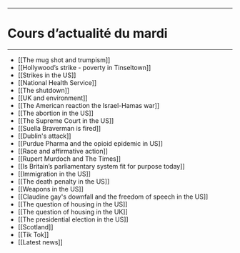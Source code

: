 ***
# Cours d’actualité du mardi
***
- [[The mug shot and trumpism]]
- [[Hollywood’s strike - poverty in Tinseltown]] 
- [[Strikes in the US]] 
- [[National Health Service]] 
- [[The shutdown]] 
- [[UK and environment]]
- [[The American reaction the Israel-Hamas war]] 
- [[The abortion in the US]] 
- [[The Supreme Court in the US]] 
- [[Suella Braverman is fired]] 
- [[Dublin's attack]] 
- [[Purdue Pharma and the opioid epidemic in US]] 
- [[Race and affirmative action]] 
- [[Rupert Murdoch and The Times]] 
- [[Is Britain’s parliamentary system fit for purpose today]] 
- [[Immigration in the US]] 
- [[The death penalty in the US]] 
- [[Weapons in the US]] 
- [[Claudine gay's downfall and the freedom of speech in the US]] 
- [[The question of housing in the US]] 
- [[The question of housing in the UK]] 
- [[The presidential election in the US]] 
- [[Scotland]] 
- [[Tik Tok]] 
- [[Latest news]] 

